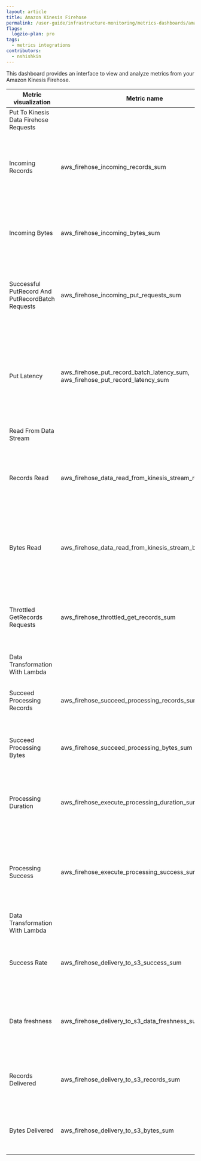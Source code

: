 ```yaml
---
layout: article
title: Amazon Kinesis Firehose
permalink: /user-guide/infrastructure-monitoring/metrics-dashboards/amazon-firehose.html 
flags:
  logzio-plan: pro
tags:
  - metrics integrations
contributors:
  - nshishkin
---
```


This dashboard provides an interface to view and analyze metrics from your Amazon Kinesis Firehose.

| Metric visualization                                                                                         | Metric name                                                                                | Description                                                                                                                                                                         |
| ------------------------------------------------------------------------------------------------------------ | ------------------------------------------------------------------------------------------ | ----------------------------------------------------------------------------------------------------------------------------------------------------------------------------------- |
| Put To Kinesis Data Firehose Requests                                                                |
| Incoming Records         | aws\_firehose\_incoming\_records\_sum        | The number of records ingested successfully into the delivery stream over the specified time period after throttling.      |
| Incoming Bytes     | aws\_firehose\_incoming\_bytes\_sum     | The number of bytes ingested successfully into the delivery stream over the specified time period after throttling.  |
| Successful PutRecord And PutRecordBatch Requests   | aws\_firehose\_incoming\_put\_requests\_sum    | The number of successful PutRecord and PutRecordBatch requests over the specified period of time after throttling.  |
| Put Latency        | aws\_firehose\_put\_record\_batch\_latency\_sum, aws\_firehose\_put\_record\_latency\_sum | The time taken per PutRecordBatch operation, measured over the specified time period and the time taken per PutRecord operation, measured over the specified time period. |
| Read From Data Stream       |
| Records Read | aws\_firehose\_data\_read\_from\_kinesis\_stream\_records\_sum          | When the data source is a Kinesis data stream, this metric indicates the number of records read from that data stream.   |
| Bytes Read          | aws\_firehose\_data\_read\_from\_kinesis\_stream\_bytes\_sum       | When the data source is a Kinesis data stream, this metric indicates the number of bytes read from that data stream.      |
| Throttled GetRecords Requests        | aws\_firehose\_throttled\_get\_records\_sum    | The total number of times the GetRecords operation is throttled when the data source is a Kinesis data stream.    |
| Data Transformation With Lambda      |
| Succeed Processing Records         | aws\_firehose\_succeed\_processing\_records\_sum       | The number of successfully processed records over the specified time period.         |
| Succeed Processing Bytes     | aws\_firehose\_succeed\_processing\_bytes\_sum          | The number of successfully processed bytes over the specified time period.    |
| Processing Duration    | aws\_firehose\_execute\_processing\_duration\_sum         | The time it takes for each Lambda function invocation performed by Kinesis Data Firehose.  |
| Processing Success        | aws\_firehose\_execute\_processing\_success\_sum       | The sum of the successful Lambda function invocations over the sum of the total Lambda function invocations. | 
| Data Transformation With Lambda                                                  |
| Success Rate            | aws\_firehose\_delivery\_to\_s3\_success\_sum                     | The sum of successful Amazon S3 put commands over the sum of all Amazon S3 put commands.           |
| Data freshness                | aws\_firehose\_delivery\_to\_s3\_data\_freshness\_sum                                      | The age (from getting into Kinesis Data Firehose to now) of the oldest record in Kinesis Data Firehose. |
| Records Delivered     | aws\_firehose\_delivery\_to\_s3\_records\_sum        | The number of records delivered to Amazon S3 over the specified time period.    |
| Bytes Delivered    | aws\_firehose\_delivery\_to\_s3\_bytes\_sum       | The number of bytes delivered to Amazon S3 over the specified time period.   |

